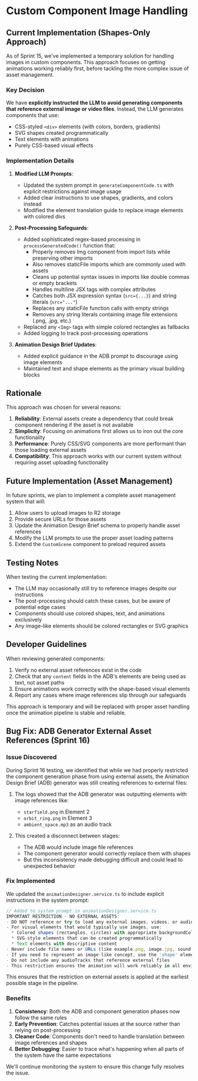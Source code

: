 # Custom Component Image Handling

## Current Implementation (Shapes-Only Approach)

As of Sprint 15, we've implemented a temporary solution for handling images in custom components. This approach focuses on getting animations working reliably first, before tackling the more complex issue of asset management.

### Key Decision

We have **explicitly instructed the LLM to avoid generating components that reference external image or video files**. Instead, the LLM generates components that use:

- CSS-styled `<div>` elements (with colors, borders, gradients)
- SVG shapes created programmatically
- Text elements with animations
- Purely CSS-based visual effects

### Implementation Details

1. **Modified LLM Prompts**:
   - Updated the system prompt in `generateComponentCode.ts` with explicit restrictions against image usage
   - Added clear instructions to use shapes, gradients, and colors instead
   - Modified the element translation guide to replace image elements with colored divs

2. **Post-Processing Safeguards**:
   - Added sophisticated regex-based processing in `processGeneratedCode()` function that:
     - Properly removes Img component from import lists while preserving other imports
     - Also removes staticFile imports which are commonly used with assets
     - Cleans up potential syntax issues in imports like double commas or empty brackets
     - Handles multiline JSX tags with complex attributes
     - Catches both JSX expression syntax (`src={...}`) and string literals (`src="..."`)
     - Replaces any staticFile function calls with empty strings
     - Removes any string literals containing image file extensions (.png, .jpg, etc.)
   - Replaced any `<Img>` tags with simple colored rectangles as fallbacks
   - Added logging to track post-processing operations

3. **Animation Design Brief Updates**:
   - Added explicit guidance in the ADB prompt to discourage using image elements
   - Maintained text and shape elements as the primary visual building blocks

## Rationale

This approach was chosen for several reasons:

1. **Reliability**: External assets create a dependency that could break component rendering if the asset is not available
2. **Simplicity**: Focusing on animations first allows us to iron out the core functionality
3. **Performance**: Purely CSS/SVG components are more performant than those loading external assets
4. **Compatibility**: This approach works with our current system without requiring asset uploading functionality

## Future Implementation (Asset Management)

In future sprints, we plan to implement a complete asset management system that will:

1. Allow users to upload images to R2 storage
2. Provide secure URLs for those assets
3. Update the Animation Design Brief schema to properly handle asset references
4. Modify the LLM prompts to use the proper asset loading patterns
5. Extend the `CustomScene` component to preload required assets

## Testing Notes

When testing the current implementation:

- The LLM may occasionally still try to reference images despite our instructions
- The post-processing should catch these cases, but be aware of potential edge cases
- Components should use colored shapes, text, and animations exclusively
- Any image-like elements should be colored rectangles or SVG graphics

## Developer Guidelines

When reviewing generated components:

1. Verify no external asset references exist in the code
2. Check that any `content` fields in the ADB's elements are being used as text, not asset paths
3. Ensure animations work correctly with the shape-based visual elements
4. Report any cases where image references slip through our safeguards

This approach is temporary and will be replaced with proper asset handling once the animation pipeline is stable and reliable. 

## Bug Fix: ADB Generator External Asset References (Sprint 16)

### Issue Discovered

During Sprint 16 testing, we identified that while we had properly restricted the component generation phase from using external assets, the Animation Design Brief (ADB) generator was still creating references to external files:

1. The logs showed that the ADB generator was outputting elements with image references like:
   - `starfield.png` in Element 2
   - `orbit_ring.png` in Element 3
   - `ambient_space.mp3` as an audio track

2. This created a disconnect between stages:
   - The ADB would include image file references
   - The component generator would correctly replace them with shapes
   - But this inconsistency made debugging difficult and could lead to unexpected behavior

### Fix Implemented

We updated the `animationDesigner.service.ts` to include explicit instructions in the system prompt:

```typescript
// Added to system prompt in animationDesigner.service.ts
IMPORTANT RESTRICTION - NO EXTERNAL ASSETS:
- DO NOT reference or try to load any external images, videos, or audio files
- For visual elements that would typically use images, use:
  * Colored shapes (rectangles, circles) with appropriate backgroundColor properties
  * SVG-style elements that can be created programmatically
  * Text elements with descriptive content
- Never include file names or URLs (like example.png, image.jpg, sound.mp3) in any element's content field
- If you need to represent an image-like concept, use the 'shape' elementType instead of 'image'
- Do not include any audioTracks that reference external files
- This restriction ensures the animation will work reliably in all environments
```

This ensures that the restriction on external assets is applied at the earliest possible stage in the pipeline.

### Benefits

1. **Consistency**: Both the ADB and component generation phases now follow the same rules
2. **Early Prevention**: Catches potential issues at the source rather than relying on post-processing
3. **Cleaner Code**: Components don't need to handle translation between image references and shapes
4. **Better Debugging**: Easier to trace what's happening when all parts of the system have the same expectations

We'll continue monitoring the system to ensure this change fully resolves the issue. 